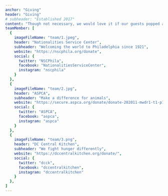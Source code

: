 ```yaml
---
anchor: "Giving"
header: "Giving"
# subheader: "Established 2017"
content: "Though not necessary, we would love it if our guests popped a bottle of Champagne instead of a gift to honor the start of our marriage. In the spirit of the giving season, please feel encouraged to donate to Nationalities Service Center (where Caitlin used to work!), or another of our favorite charities, the American Society for the Prevention of Cruelty to Animals."
teamMember: [
  {
    imageFileName: "team/1.jpeg",
    header: "Nationalities Service Center",
    subheader: "Welcoming the world to Philadelphia since 1921",
    website: "https://nscphila.org/donate",
    social: {
      twitter: "NSCPhila",
      facebook: "NationalitiesServiceCenter",
      instagram: "nscphila"
    }
  },
  {
    imageFileName: "team/2.jpg",
    header: "ASPCA",
    subheader: "Make a difference for animals",
    website: "https://secure.aspca.org/donate/donate-202011-mwdr1-t1-p1?ms=wb_top_homepage-donate&initialms=wb_top_homepage-donate&pcode=WEBMEMBER&lpcode=WEBGUARD",
    social: {
      twitter: "ASPCA",
      facebook: "aspca",
      instagram: "aspca"
    }
  },
  {
    imageFileName: "team/3.png",
    header: "DC Central Kitchen",
    subheader: "We fight hunger differently",
    website: "https://dccentralkitchen.org/donate/",
    social: {
      twitter: "dcck",
      facebook: "dccentralkitchen",
      instagram: "dccentralkitchen"
    }
  },
]
---
```

